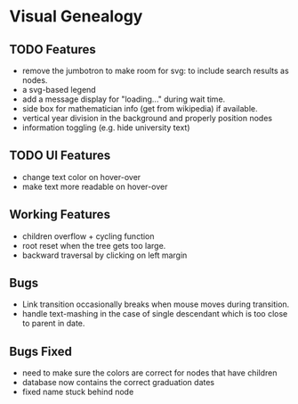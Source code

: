 # Visual Genealogy

## TODO Features
- remove the jumbotron to make room for svg: to include search results as nodes.
- a svg-based legend
- add a message display for "loading..." during wait time.
- side box for mathematician info (get from wikipedia) if available.
- vertical year division in the background and properly position nodes
- information toggling (e.g. hide university text)

## TODO UI Features
- change text color on hover-over
- make text more readable on hover-over

## Working Features
- children overflow + cycling function
- root reset when the tree gets too large.
- backward traversal by clicking on left margin

## Bugs
- Link transition occasionally breaks when mouse moves during transition.
- handle text-mashing in the case of single descendant which is too close to parent in date.

## Bugs Fixed
- need to make sure the colors are correct for nodes that have children
- database now contains the correct graduation dates
- fixed name stuck behind node
